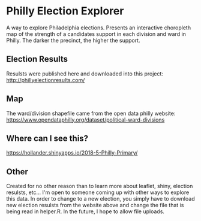 # Philly Election Explorer
A way to explore Philadelphia elections.  Presents an interactive choropleth map of the strength of a candidates support in each division and ward in Philly.  The darker the precinct, the higher the support.

## Election Results
Resulsts were published here and downloaded into this project: http://phillyelectionresults.com/

## Map
The ward/division shapefile came from the open data philly website: https://www.opendataphilly.org/dataset/political-ward-divisions

## Where can I see this?
https://hollander.shinyapps.io/2018-5-Philly-Primary/

## Other
Created for no other reason than to learn more about leaflet, shiny, election resulsts, etc...  I'm open to someone coming up with other ways to explore this data. In order to change to a new election, you simply have to download new election resulsts from the website above and change the file that is being read in helper.R.  In the future, I hope to allow file uploads.
